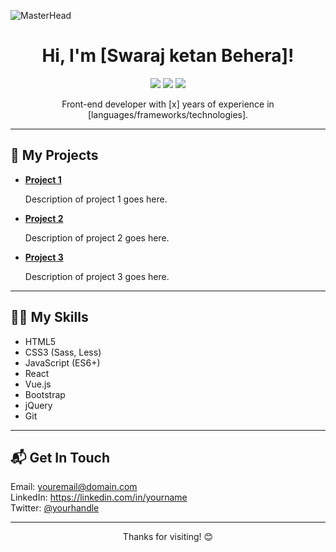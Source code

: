 
![MasterHead](https://www.charpeni.com/static/images/arrow-functions-in-class-properties-might-not-be-as-great-as-we-think/banner.gif)



<h1 align="center">Hi, I'm [Swaraj ketan Behera]!</h1>

<p align="center">
  <a href="mailto:youremail@domain.com"><img src="https://img.shields.io/badge/Email-Me!-blue"></a>
  <a href="https://linkedin.com/in/yourname"><img src="https://img.shields.io/badge/LinkedIn-Follow-blue"></a>
  <a href="https://twitter.com/yourhandle"><img src="https://img.shields.io/badge/Twitter-Follow-blue"></a>
</p>

<p align="center">
  Front-end developer with [x] years of experience in [languages/frameworks/technologies].
</p>

<hr>

<h2>🚀 My Projects</h2>

<ul>
  <li>
    <a href="link-to-project-1">
      <strong>Project 1</strong>
    </a>
    <p>Description of project 1 goes here.</p>
  </li>
  <li>
    <a href="link-to-project-2">
      <strong>Project 2</strong>
    </a>
    <p>Description of project 2 goes here.</p>
  </li>
  <li>
    <a href="link-to-project-3">
      <strong>Project 3</strong>
    </a>
    <p>Description of project 3 goes here.</p>
  </li>
</ul>

<hr>

<h2>👨‍💻 My Skills</h2>

<ul>
  <li>HTML5</li>
  <li>CSS3 (Sass, Less)</li>
  <li>JavaScript (ES6+)</li>
  <li>React</li>
  <li>Vue.js</li>
  <li>Bootstrap</li>
  <li>jQuery</li>
  <li>Git</li>
</ul>

<hr>

<h2>📬 Get In Touch</h2>

<p>
  Email: <a href="mailto:youremail@domain.com">youremail@domain.com</a><br>
  LinkedIn: <a href="https://linkedin.com/in/yourname">https://linkedin.com/in/yourname</a><br>
  Twitter: <a href="https://twitter.com/yourhandle">@yourhandle</a>
</p>

<hr>

<p align="center">
  Thanks for visiting! 😊
</p>




